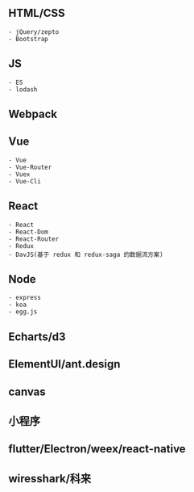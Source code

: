 ## HTML/CSS
    - jQuery/zepto
    - Bootstrap

## JS
    - ES
    - lodash

## Webpack

## Vue
    - Vue
    - Vue-Router
    - Vuex
    - Vue-Cli

## React
    - React
    - React-Dom
    - React-Router
    - Redux
    - DavJS(基于 redux 和 redux-saga 的数据流方案)

## Node
    - express
    - koa
    - egg.js

## Echarts/d3

## ElementUI/ant.design

## canvas

## 小程序

## flutter/Electron/weex/react-native


## wiresshark/科来
